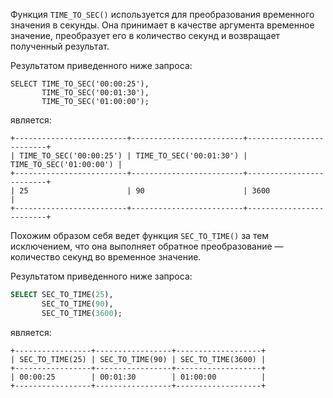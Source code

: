 Функция `TIME_TO_SEC()` используется для преобразования временного значения в секунды. Она принимает в качестве аргумента временное значение, преобразует его в количество секунд и возвращает полученный результат.

Результатом приведенного ниже запроса:

```
SELECT TIME_TO_SEC('00:00:25'),
       TIME_TO_SEC('00:01:30'),
       TIME_TO_SEC('01:00:00');
```

является:

```no-highlight
+-------------------------+-------------------------+-------------------------+
| TIME_TO_SEC('00:00:25') | TIME_TO_SEC('00:01:30') | TIME_TO_SEC('01:00:00') |
+-------------------------+-------------------------+-------------------------+
| 25                      | 90                      | 3600                    |
+-------------------------+-------------------------+-------------------------+
```

Похожим образом себя ведет функция `SEC_TO_TIME()` за тем исключением, что она выполняет обратное преобразование — количество секунд во временное значение.

Результатом приведенного ниже запроса:

```sql
SELECT SEC_TO_TIME(25),
       SEC_TO_TIME(90),
       SEC_TO_TIME(3600);
```

является:

```no-highlight
+-----------------+-----------------+-------------------+
| SEC_TO_TIME(25) | SEC_TO_TIME(90) | SEC_TO_TIME(3600) |
+-----------------+-----------------+-------------------+
| 00:00:25        | 00:01:30        | 01:00:00          |
+-----------------+-----------------+-------------------+
```